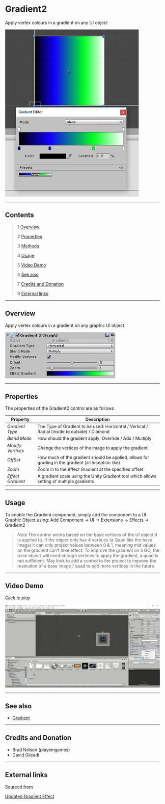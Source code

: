 # Gradient2

Apply vertex colours in a gradient on any UI object

![Gradient 2 Example](Images/Gradient2Example.jpg)

---------

## Contents

> 1 [Overview](#overview)
>
> 2 [Properties](#properties)
>
> 3 [Methods](#methods)
>
> 4 [Usage](#usage)
>
> 5 [Video Demo](#video-demo)
>
> 6 [See also](#see-also)
>
> 7 [Credits and Donation](#credits-and-donation)
>
> 8 [External links](#external-links)

---------

## Overview

Apply vertex colours in a gradient on any graphic UI object

![](Images/Gradient2Inspector.jpg)

---------

## Properties

The properties of the Gradient2 control are as follows:

Property | Description
|-|-|
*Gradient Type*|The Type of Gradient to be used: Horizontal / Vertical / Radial (inside to outside) / Diamond
*Blend Mode*|How should the gradient apply: Override / Add / Multiply
*Modify Vertices*|Change the vertices of the image to apply the gradient
*OffSet*|How much of the gradient should be applied, allows for grading in the gradient (all inception like)
*Zoom*|Zoom in to the effect Gradient at the specified offset
*Effect Gradient*|A gradient scale using the Unity Gradient tool which allows setting of multiple gradients

---------

## Usage

To enable the Gradient component, simply add the component to a UI Graphic Object using:
Add Component -> UI -> Extensions -> Effects -> Gradient2

> *Note*
> The control works based on the base vertices of the UI object it is applied to.  If the object only has 4 vertices (a Quad like the base image) it can only project values between 0 & 1, meaning mid values on the gradient can't take effect.  To improve the gradient on a GO, the base object will need enough vertices to apply the gradient, a quad is not sufficient.
> May look to add a control to the project to improve the resolution of a base image / quad to add more vertices in the future.

---------

## Video Demo

*Click to play*

[![Gradient 2 Demo](Images/Gradient2Demo.jpg)](Images/Gradient2Demo.mp4 "Gradient 2 Demo")

---------

## See also

* [Gradient](/Controls/Gradient.md)

---------

## Credits and Donation

* Brad Nelson (playemgames)
* David Gileadi

---------

## External links

[Sourced from](http://answers.unity3d.com/questions/1086415/gradient-text-in-unity-522-basevertexeffect-is-obs.html)

[Updated Gradient Effect](https://bitbucket.org/UnityUIExtensions/unity-ui-extensions/pull-requests/15/support-complex-linear-gradients-gradient/diff)
